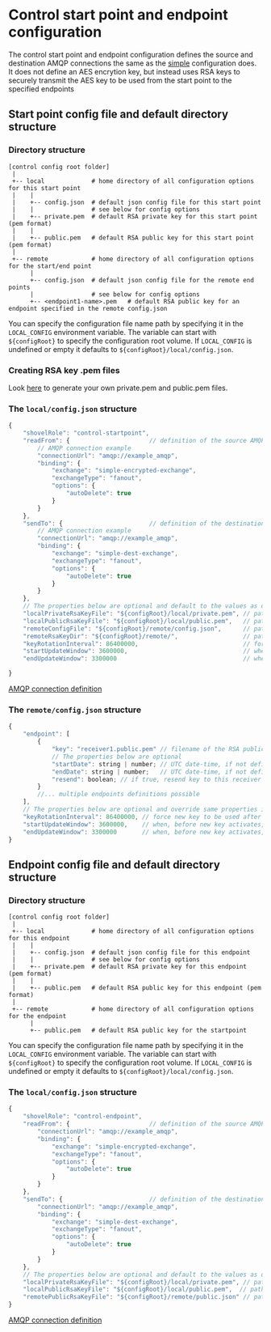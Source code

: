 # Control start point and endpoint configuration

The control start point and endpoint configuration defines the source and destination AMQP connections the same as the [simple](simple.md) configuration does.
It does not define an AES encrytion key, but instead uses RSA keys to securely transmit the AES key
to be used from the start point to the specified endpoints

## Start point config file and default directory structure

### Directory structure
```
[control config root folder]
 |
 +-- local             # home directory of all configuration options for this start point
 |    |
 |    +-- config.json  # default json config file for this start point
 |    |                # see below for config options
 |    +-- private.pem  # default RSA private key for this start point (pem format)
 |    |
 |    +-- public.pem   # default RSA public key for this start point (pem format)
 |
 +-- remote            # home directory of all configuration options for the start/end point
      |
      +-- config.json  # default json config file for the remote end points
      |                # see below for config options
      +-- <endpoint1-name>.pem   # default RSA public key for an endpoint specified in the remote config.json
```

You can specify the configuration file name path by specifying it in the `LOCAL_CONFIG` environment variable.
The variable can start with `${configRoot}` to specify the configuration root volume.
If `LOCAL_CONFIG` is undefined or empty it defaults to `${configRoot}/local/config.json`.

### Creating RSA key .pem files

Look [here](../rsa-keys.md) to generate your own private.pem and public.pem files.

### The `local/config.json` structure
```javascript
{
    "shovelRole": "control-startpoint",
    "readFrom": {                      // definition of the source AMQP connection, see AMQP connection definition section for details
        // AMQP connection example
        "connectionUrl": "amqp://example_amqp",
        "binding": {
            "exchange": "simple-encrypted-exchange",
            "exchangeType": "fanout",
            "options": {
                "autoDelete": true
            }
        }
    },
    "sendTo": {                        // definition of the destination AMQP connection, see AMQP connection definition section for details
        // AMQP connection example
        "connectionUrl": "amqp://example_amqp",
        "binding": {
            "exchange": "simple-dest-exchange",
            "exchangeType": "fanout",
            "options": {
                "autoDelete": true
            }
        }
    },
    // The properties below are optional and default to the values as defined here
    "localPrivateRsaKeyFile": "${configRoot}/local/private.pem", // path to PEM file with private RSA key of this shovel
    "localPublicRsaKeyFile": "${configRoot}/local/public.pem",   // path to PEM file with public RSA key of this shovel
    "remoteConfigFile": "${configRoot}/remote/config.json",      // path to configuration file for the endpoints
    "remoteRsaKeyDir": "${configRoot}/remote/",                  // path to directory containing the endpoint RSA public keys
    "keyRotationInterval": 86400000,                             // force new key to be used after .. ms, default every 24 hours, 0 is never
    "startUpdateWindow": 3600000,                                // when, before new key activates, to start sending new keys to receivers in ms, default 1 hour
    "endUpdateWindow": 3300000                                   // when, before new key activates, all new keys should be sent, default 55 minutes

}
```
[AMQP connection definition](connection.md)

### The `remote/config.json` structure
```javascript
{
    "endpoint": [
        {
            "key": "receiver1.public.pem" // filename of the RSA public key of the receiver
            // The properties below are optional
            "startDate": string | number; // UTC date-time, if not defined always start
            "endDate": string | number;   // UTC date-time, if not defined never end
            "resend": boolean; // if true, resend key to this receiver after updating config file
        }
        //... multiple endpoints definitions possible
    ],
    // The properties below are optional and override same properties in local/config.json if defined
    "keyRotationInterval": 86400000, // force new key to be used after .. ms, default every 24 hours, 0 is never
    "startUpdateWindow": 3600000,    // when, before new key activates, to start sending new keys to receivers in ms, default 1 hour
    "endUpdateWindow": 3300000       // when, before new key activates, all new keys should be sent, default 55 minutes
}
```

## Endpoint config file and default directory structure

### Directory structure
```
[control config root folder]
 |
 +-- local             # home directory of all configuration options for this endpoint
 |    |
 |    +-- config.json  # default json config file for this endpoint
 |    |                # see below for config options
 |    +-- private.pem  # default RSA private key for this endpoint (pem format)
 |    |
 |    +-- public.pem   # default RSA public key for this endpoint (pem format)
 |
 +-- remote            # home directory of all configuration options for the endpoint
      |
      +-- public.pem   # default RSA public key for the startpoint
```

You can specify the configuration file name path by specifying it in the `LOCAL_CONFIG` environment variable.
The variable can start with `${configRoot}` to specify the configuration root volume.
If `LOCAL_CONFIG` is undefined or empty it defaults to `${configRoot}/local/config.json`.

### The `local/config.json` structure
```javascript
{
    "shovelRole": "control-endpoint",
    "readFrom": {                      // definition of the source AMQP connection, see AMQP connection definition section for details
        "connectionUrl": "amqp://example_amqp",
        "binding": {
            "exchange": "simple-encrypted-exchange",
            "exchangeType": "fanout",
            "options": {
                "autoDelete": true
            }
        }
    },
    "sendTo": {                        // definition of the destination AMQP connection, see AMQP connection definition section for details
        "connectionUrl": "amqp://example_amqp",
        "binding": {
            "exchange": "simple-dest-exchange",
            "exchangeType": "fanout",
            "options": {
                "autoDelete": true
            }
        }
    },
    // The properties below are optional and default to the values as defined here
    "localPrivateRsaKeyFile": "${configRoot}/local/private.pem", // path to PEM file with private RSA key of this endpoint
    "localPublicRsaKeyFile": "${configRoot}/local/public.pem",  // path to PEM file with public RSA key of this endpoint
    "remotePublicRsaKeyFile": "${configRoot}/remote/public.json" // path to PEM file with public RSA key of the startpoint
}
```
[AMQP connection definition](connection.md)

